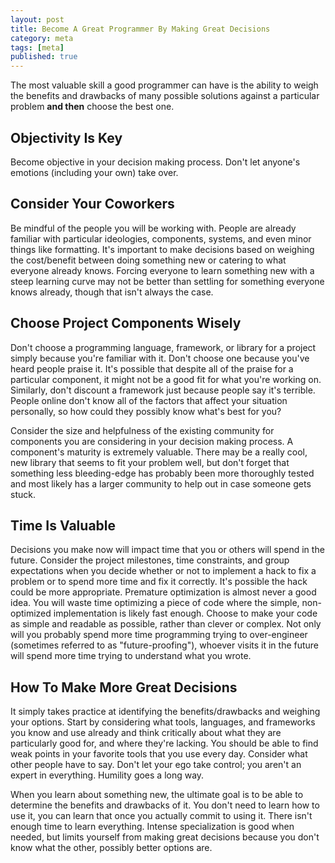 ```yaml
---
layout: post
title: Become A Great Programmer By Making Great Decisions
category: meta
tags: [meta]
published: true
---
```

The most valuable skill a good programmer can have is the ability to weigh the benefits and drawbacks of many possible solutions against a particular problem **and then** choose the best one.  

## Objectivity Is Key

Become objective in your decision making process. Don't let anyone's emotions (including your own) take over.

## Consider Your Coworkers

Be mindful of the people you will be working with. People are already familiar with particular ideologies, components, systems, and even minor things like formatting. It's important to make decisions based on weighing the cost/benefit between doing something new or catering to what everyone already knows. Forcing everyone to learn something new with a steep learning curve may not be better than settling for something everyone knows already, though that isn't always the case.

## Choose Project Components Wisely

Don't choose a programming language, framework, or library for a project simply because you're familiar with it. Don't choose one because you've heard people praise it. It's possible that despite all of the praise for a particular component, it might not be a good fit for what you're working on. Similarly, don't discount a framework just because people say it's terrible. People online don't know all of the factors that affect your situation personally, so how could they possibly know what's best for you?

Consider the size and helpfulness of the existing community for components you are considering in your decision making process. A component's maturity is extremely valuable. There may be a really cool, new library that seems to fit your problem well, but don't forget that something less bleeding-edge has probably been more thoroughly tested and most likely has a larger community to help out in case someone gets stuck.

## Time Is Valuable

Decisions you make now will impact time that you or others will spend in the future.  Consider the project milestones, time constraints, and group expectations when you decide whether or not to implement a hack to fix a problem or to spend more time and fix it correctly. It's possible the hack could be more appropriate. Premature optimization is almost never a good idea.  You will waste time optimizing a piece of code where the simple, non-optimized implementation is likely fast enough. Choose to make your code as simple and readable as possible, rather than clever or complex.  Not only will you probably spend more time programming trying to over-engineer (sometimes referred to as "future-proofing"), whoever visits it in the future will spend more time trying to understand what you wrote.

## How To Make More Great Decisions

It simply takes practice at identifying the benefits/drawbacks and weighing your options.  Start by considering what tools, languages, and frameworks you know and use already and think critically about what they are particularly good for, and where they're lacking.  You should be able to find weak points in your favorite tools that you use every day.  Consider what other people have to say.  Don't let your ego take control; you aren't an expert in everything. Humility goes a long way.

When you learn about something new, the ultimate goal is to be able to determine the benefits and drawbacks of it. You don't need to learn how to use it, you can learn that once you actually commit to using it.  There isn't enough time to learn everything. Intense specialization is good when needed, but limits yourself from making great decisions because you don't know what the other, possibly better options are.

